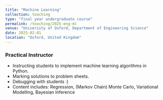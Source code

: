 ```yaml
---
title: "Machine Learning"
collection: teaching
type: "final year undergraduate course"
permalink: /teaching/2025-eng-ml
venue: "University of Oxford, Department of Engineering Science"
date: 2025-02-01
location: "Oxford, United Kingdom"
---
```


### Practical Instructor

- Instructing students to implement machine learning algorithms in Python.
- Marking solutions to problem sheets.
- Debugging with students :)
- Content includes: Regression, (Markov Chain) Monte Carlo, Variational Modelling, Bayesian Inference
